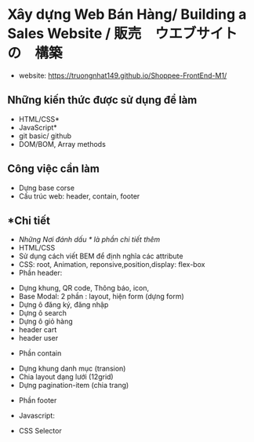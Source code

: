 # Xây dựng Web Bán Hàng/ Building a Sales Website / 販売　ウエブサイト　の　構築


- website: https://truongnhat149.github.io/Shoppee-FrontEnd-M1/




## Những kiến thức được sử dụng để làm
- HTML/CSS*
- JavaScript*
- git basic/ github
- DOM/BOM, Array methods

## Công việc cần làm  
- Dựng base corse
- Cấu trúc web: header, contain, footer

## *Chi tiết
- *Những Nơi đánh dấu * là phần chi tiết thêm*
- HTML/CSS
- Sử dụng cách viết BEM để định nghĩa các attribute
- CSS: root, Animation, reponsive,position,display: flex-box
- Phần header: 
+  Dựng khung, QR code, Thông báo, icon,
+  Base Modal: 2 phần : layout, hiện form (dựng form)
+  Dựng ô đăng ký, đăng nhập
+  Dựng ô search
+  Dựng ô giỏ hàng
+  header cart
+  header user
- Phần contain
+  Dựng khung danh mục (transion)
+  Chia layout dạng lưới (12grid)
+  Dựng pagination-item (chia trang)
- Phần footer 

- Javascript:
+ CSS Selector

